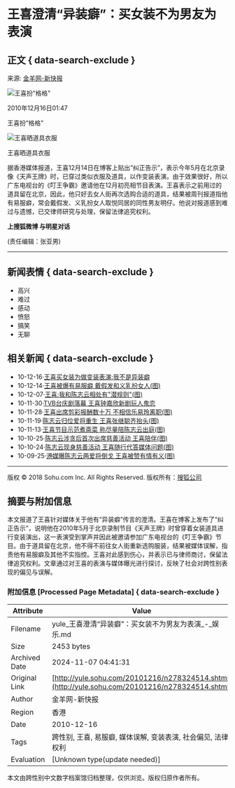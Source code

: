 # 王喜澄清“异装癖”：买女装不为男友为表演

## 正文 { data-search-exclude }


来源: [金羊网-新快报](https://www.ycwb.com/)

![王喜扮“格格"](https://photocdn.sohu.com/20070628/Img250815826.gif)

2010年12月16日01:47

王喜扮“格格”

![王喜晒道具衣服](https://photocdn.sohu.com/20101216/Img278324515.jpg)

王喜晒道具衣服

据香港媒体报道，王喜12月14日在博客上贴出“纠正告示”，表示今年5月在北京录像《天声王牌》时，已穿过类似衣服及道具，以作变装表演。由于效果很好，所以广东电视台的《叮王争霸》邀请他在12月初亮相节目表演。王喜表示之前用过的道具留在北京，因此，他只好去女人街再次选购合适的道具，结果被周刊报道指他有易服癖，常会戴假发、义乳扮女人取悦同居的同性男友明仔。他说对报道感到难过与遗憾，已交律师研究与处理，保留法律追究权利。

**上搜狐微博 与明星对话**

(责任编辑：张亚男)

---

## 新闻表情 { data-search-exclude }

- 高兴
- 难过
- 感动
- 愤怒
- 搞笑
- 无聊

## 相关新闻 { data-search-exclude }

- 10-12-16·[王喜买女装为做变装表演:我不是异装癖](https://yule.sohu.com/20101216/n278326425.shtml)
- 10-12-14·[王喜被爆有易服癖 戴假发和义乳扮女人(图)](https://yule.sohu.com/20101214/n278277726.shtml)
- 10-12-07·[王喜:我和陈志云相处有"潜规则"(图)](https://yule.sohu.com/20101207/n278134544.shtml)
- 10-11-30·[TVB台庆剧落幕 王喜钟嘉欣新剧玩人鬼恋](https://yule.sohu.com/20101130/n277995674.shtml)
- 10-11-28·[王喜出席剪彩报酬数十万 不相信乐易玲离职(图)](https://yule.sohu.com/20101128/n277964038.shtml)
- 10-11-19·[陈志云归位爱将重生 王喜张继聪齐抬头(图)](https://yule.sohu.com/20101119/n277745590.shtml)
- 10-11-13·[王喜节目示范煮斋菜 称尽量陪陈志云出庭(图)](https://yule.sohu.com/20101113/n277595038.shtml)
- 10-10-25·[陈志云涉贪后首次出席慈善活动 王喜陪伴(图)](https://yule.sohu.com/20101025/n276360716.shtml)
- 10-10-24·[陈志云现身慈善活动 王喜随行代答媒体问题(图)](https://yule.sohu.com/20101024/n276339273.shtml)
- 10-09-25·[港媒曝陈志云两爱将倒戈 王喜被赞有情有义(图)](https://yule.sohu.com/20100925/n275237412.shtml)

---

版权 © 2018 Sohu.com Inc. All Rights Reserved. 
版权所有：[搜狐公司](https://corp.sohu.com/s2007/copyright/)


## 摘要与附加信息

<!-- tcd_abstract -->
本文报道了王喜针对媒体关于他有“异装癖”传言的澄清。王喜在博客上发布了“纠正告示”，说明他在2010年5月于北京录制节目《天声王牌》时曾穿着女装道具进行变装演出，这一表演受到掌声并因此被邀请参加广东电视台的《叮王争霸》节目。由于道具留在北京，他不得不前往女人街重新选购服装，结果被媒体误解，指责他有易服癖及其他不实指控。王喜对此感到伤心，并表示已与律师商讨，保留法律追究权利。文章通过对王喜的表演与媒体曝光进行探讨，反映了社会对跨性别表现的偏见与误解。
<!-- tcd_abstract_end -->

### 附加信息 [Processed Page Metadata] { data-search-exclude }

| Attribute       | Value                                  |
|-----------------|----------------------------------------|
| Filename        | yule_王喜澄清“异装癖”：买女装不为男友为表演_-_娱乐.md                             |
| Size            | 2453 bytes                           |
| Archived Date   | 2024-11-07 04:41:31                             |
| Original Link   | [http://yule.sohu.com/20101216/n278324514.shtml](http://yule.sohu.com/20101216/n278324514.shtml)                       |
| Author          | 金羊网-新快报                               |
| Region          | 香港                               |
| Date            | 2010-12-16                                 |
| Tags            | 跨性别, 王喜, 易服癖, 媒体误解, 变装表演, 社会偏见, 法律权利                                 |
| Evaluation            | [Unknown type(update needed)]                                 |
<!-- tcd_table_end -->

本文由跨性别中文数字档案馆归档整理，仅供浏览。版权归原作者所有。
